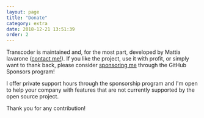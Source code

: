 ```yaml
---
layout: page
title: "Donate"
category: extra
date: 2018-12-21 13:51:39
order: 2
---
```


Transcoder is maintained and, for the most part, developed by Mattia Iavarone ([contact me!](contact)). If you like the project, 
use it with profit, or simply want to thank back, please consider 
[sponsoring me](https://github.com/sponsors/natario1) through the GitHub Sponsors program!

I offer private support hours through the sponsorship program and I'm open to help your 
company with features that are not currently supported by the open source project.

Thank you for any contribution!


